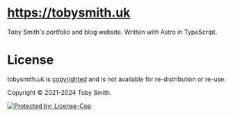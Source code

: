 # https://tobysmith.uk

Toby Smith's portfolio and blog website. Written with Astro in TypeScript.

# License

tobysmith.uk is [copyrighted](./LICENSE.md) and is not available for re-distribution or re-use.

Copyright © 2021-2024 Toby Smith.

<a href="https://license-cop.js.org">
  <img alt="Protected by: License-Cop" src="https://license-cop.js.org/shield.svg">
</a>
